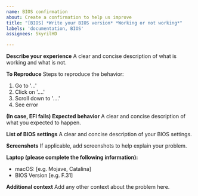 ```yaml
---
name: BIOS confirmation
about: Create a confirmation to help us improve
title: "[BIOS] *Write your BIOS version* *Working or not working*"
labels: 'documentation, BIOS'
assignees: SkyrilHD

---
```


**Describe your experience**
A clear and concise description of what is working and what is not.

**To Reproduce**
Steps to reproduce the behavior:
1. Go to '...'
2. Click on '....'
3. Scroll down to '....'
4. See error

**(In case, EFI fails) Expected behavior**
A clear and concise description of what you expected to happen.

**List of BIOS settings**
A clear and concise description of your BIOS settings.

**Screenshots**
If applicable, add screenshots to help explain your problem.

**Laptop (please complete the following information):**
 - macOS: [e.g. Mojave, Catalina]
 - BIOS Version [e.g. F.31]

**Additional context**
Add any other context about the problem here.
